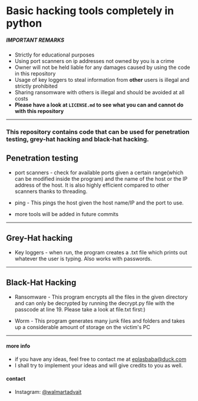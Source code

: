 # Basic hacking tools completely in python
 
<h5>IMPORTANT REMARKS</h5>

- Strictly for educational purposes
- Using port scanners on ip addresses not owned by you is a crime
- Owner will not be held liable for any damages caused by using the code in this repository
- Usage of key loggers to steal information from <b>other</b> users is illegal and strictly prohibited
- Sharing ransomware with others is illegal and should be avoided at all costs
- <b> Please have a look at ```LICENSE.md``` to see what you can and cannot do with this repository </b>

<hr>

<h3>This repository contains code that can be used for penetration testing, grey-hat hacking and black-hat hacking.</h3>


<h2>Penetration testing</h2>

- port scanners - check for available ports given a certain range(which can be modified inside the program) and the name of the host or the IP address of the host. It is also highly efficient compared to other scanners thanks to threading.

- ping - This pings the host given the host name/IP and the port to use.

- more tools will be added in future commits

<hr>

<h2>Grey-Hat hacking</h2>

- Key loggers - when run, the program creates a .txt file which prints out whatever the user is typing. Also works with passwords.

<hr>

<h2>Black-Hat Hacking</h2>

- Ransomware - This program encrypts all the files in the given directory and can only be decrypted by running the decrypt.py file with the passcode at line 19. Please take a look at file.txt first:)

- Worm - This program generates many junk files and folders and takes up a considerable amount of storage on the victim's PC

<hr>

<h4>more info</h4>

- if you have any ideas, feel free to contact me at [eplasbaba@duck.com](mailto:eplasbaba@duck.com) 
- I shall try to implement your ideas and will give credits to you as well.



<h4>contact</h4>

- Instagram: [@walmartadvait](https://www.instagram.com/walmartadvait/)





